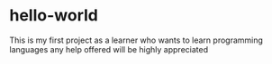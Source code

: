 # hello-world
This is  my first project as a learner who wants to learn programming languages any help offered will be highly appreciated
